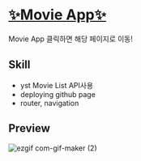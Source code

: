 # [✨Movie App✨](https://minjoo-park01.github.io/movie_app/)  
Movie App 클릭하면 해당 페이지로 이동!
## Skill  
- yst Movie List API사용  
- deploying github page  
- router, navigation  
  
## Preview  
![ezgif com-gif-maker (2)](https://user-images.githubusercontent.com/62490238/106481617-f4165e00-64ef-11eb-8b4a-e57c251ffc6d.gif)  
